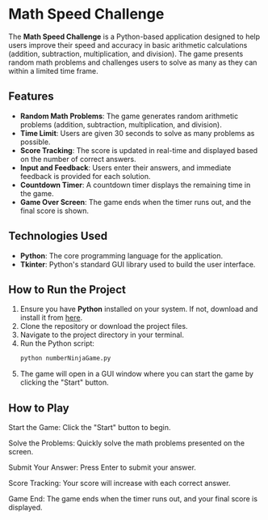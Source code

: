 # Math Speed Challenge

The **Math Speed Challenge** is a Python-based application designed to help users improve their speed and accuracy in basic arithmetic calculations (addition, subtraction, multiplication, and division). The game presents random math problems and challenges users to solve as many as they can within a limited time frame.

## Features

- **Random Math Problems**: The game generates random arithmetic problems (addition, subtraction, multiplication, and division).
- **Time Limit**: Users are given 30 seconds to solve as many problems as possible.
- **Score Tracking**: The score is updated in real-time and displayed based on the number of correct answers.
- **Input and Feedback**: Users enter their answers, and immediate feedback is provided for each solution.
- **Countdown Timer**: A countdown timer displays the remaining time in the game.
- **Game Over Screen**: The game ends when the timer runs out, and the final score is shown.

## Technologies Used

- **Python**: The core programming language for the application.
- **Tkinter**: Python's standard GUI library used to build the user interface.

## How to Run the Project

1. Ensure you have **Python** installed on your system. If not, download and install it from [here](https://www.python.org/downloads/).
2. Clone the repository or download the project files.
3. Navigate to the project directory in your terminal.
4. Run the Python script:
   ```bash
   python numberNinjaGame.py
5. The game will open in a GUI window where you can start the game by clicking the "Start" button.

## How to Play
Start the Game: Click the "Start" button to begin.

Solve the Problems: Quickly solve the math problems presented on the screen.

Submit Your Answer: Press Enter to submit your answer.

Score Tracking: Your score will increase with each correct answer.

Game End: The game ends when the timer runs out, and your final score is displayed.
